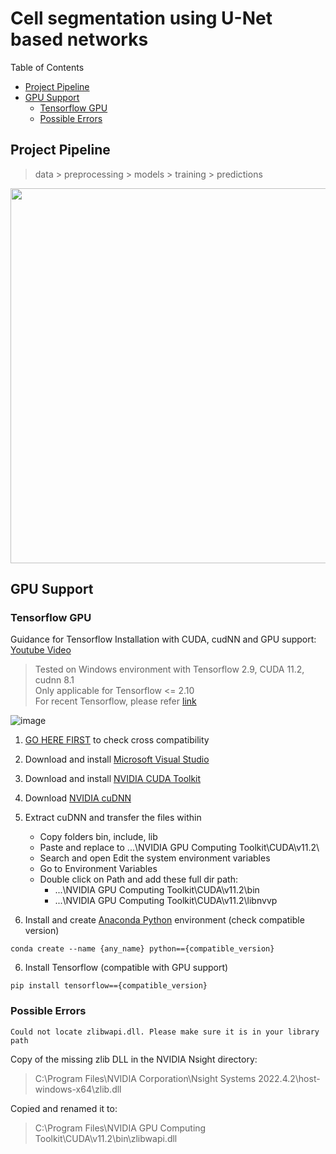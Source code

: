 # Cell segmentation using U-Net based networks
Table of Contents
- [Project Pipeline](https://github.com/Fyzie/Cell-segmentation-using-U-Net-based-networks/tree/main?tab=readme-ov-file#project-pipeline)
- [GPU Support](https://github.com/Fyzie/Cell-segmentation-using-U-Net-based-networks/tree/main?tab=readme-ov-file#gpu-support)
  - [Tensorflow GPU](https://github.com/Fyzie/Cell-segmentation-using-U-Net-based-networks/blob/main/README.md#tensorflow-gpu)
  - [Possible Errors](https://github.com/Fyzie/Cell-segmentation-using-U-Net-based-networks/blob/main/README.md#possible-errors)
## Project Pipeline   

> data > preprocessing > models > training > predictions

<img src="https://user-images.githubusercontent.com/76240694/192287299-3f67b4fd-c844-4398-aa33-6a4717ffd59d.png" width="600">

## GPU Support   

### Tensorflow GPU
Guidance for Tensorflow Installation with CUDA, cudNN and GPU support: [Youtube Video](https://www.youtube.com/watch?v=hHWkvEcDBO0)

> Tested on Windows environment with Tensorflow 2.9, CUDA 11.2, cudnn 8.1   
> Only applicable for Tensorflow <= 2.10   
> For recent Tensorflow, please refer [link](https://www.tensorflow.org/install/pip?_gl=1*1jwqv1w*_ga*ODI3Mjk2MjIwLjE3MDIyNjkyNTI.*_ga_W0YLR4190T*MTcwMjU5Njk4OS43LjEuMTcwMjU5NzMyNS4wLjAuMA..#windows-wsl2_1)

![image](https://github.com/Fyzie/Cell-segmentation-using-U-Net-based-networks/assets/76240694/c79964af-caef-425b-9170-dc7f24ed8186)


1. [GO HERE FIRST](https://www.tensorflow.org/install/source#gpu) to check cross compatibility

2. Download and install [Microsoft Visual Studio](https://visualstudio.microsoft.com/vs/community/)

3. Download and install [NVIDIA CUDA Toolkit](https://developer.nvidia.com/cuda-toolkit-archive)

4. Download [NVIDIA cuDNN](https://developer.nvidia.com/cudnn)

6. Extract cuDNN and transfer the files within
   - Copy folders bin, include, lib
   - Paste and replace to ...\NVIDIA GPU Computing Toolkit\CUDA\v11.2\
   - Search and open Edit the system environment variables
   - Go to Environment Variables
   - Double click on Path and add these full dir path:
     - ...\NVIDIA GPU Computing Toolkit\CUDA\v11.2\bin
     - ...\NVIDIA GPU Computing Toolkit\CUDA\v11.2\libnvvp

8. Install and create [Anaconda Python](https://www.anaconda.com/download) environment (check compatible version)
```
conda create --name {any_name} python=={compatible_version}
```
6. Install Tensorflow (compatible with GPU support)
```
pip install tensorflow=={compatible_version}
```

### Possible Errors
```
Could not locate zlibwapi.dll. Please make sure it is in your library path
```
Copy of the missing zlib DLL in the NVIDIA Nsight directory:

> C:\Program Files\NVIDIA Corporation\Nsight Systems 2022.4.2\host-windows-x64\zlib.dll   

Copied and renamed it to:

> C:\Program Files\NVIDIA GPU Computing Toolkit\CUDA\v11.2\bin\zlibwapi.dll   
